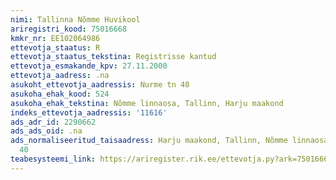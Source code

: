 ```yaml
---
nimi: Tallinna Nõmme Huvikool
ariregistri_kood: 75016668
kmkr_nr: EE102064986
ettevotja_staatus: R
ettevotja_staatus_tekstina: Registrisse kantud
ettevotja_esmakande_kpv: 27.11.2000
ettevotja_aadress: .na
asukoht_ettevotja_aadressis: Nurme tn 40
asukoha_ehak_kood: 524
asukoha_ehak_tekstina: Nõmme linnaosa, Tallinn, Harju maakond
indeks_ettevotja_aadressis: '11616'
ads_adr_id: 2290662
ads_ads_oid: .na
ads_normaliseeritud_taisaadress: Harju maakond, Tallinn, Nõmme linnaosa, Nurme tn
  40
teabesysteemi_link: https://ariregister.rik.ee/ettevotja.py?ark=75016668&ref=rekvisiidid
---
```

